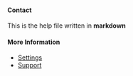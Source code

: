 #### Contact

This is the help file written in **markdown**

#### More Information

- [Settings](/settings)
- [Support](/support)
